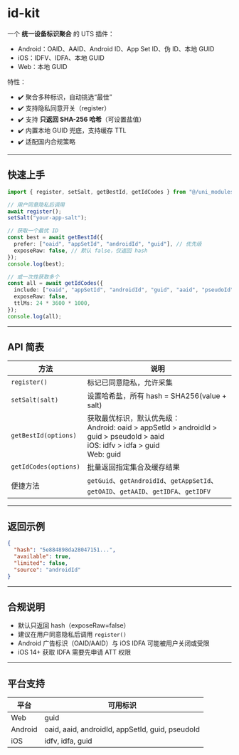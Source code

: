 # id-kit

一个 **统一设备标识聚合** 的 UTS 插件：

* Android：OAID、AAID、Android ID、App Set ID、伪 ID、本地 GUID
* iOS：IDFV、IDFA、本地 GUID
* Web：本地 GUID

特性：

* ✔️ 聚合多种标识，自动挑选“最佳”
* ✔️ 支持隐私同意开关（register）
* ✔️ 支持 **只返回 SHA-256 哈希**（可设置盐值）
* ✔️ 内置本地 GUID 兜底，支持缓存 TTL
* ✔️ 适配国内合规策略

---

## 快速上手

```ts
import { register, setSalt, getBestId, getIdCodes } from "@/uni_modules/id-kit";

// 用户同意隐私后调用
await register();
setSalt("your-app-salt");

// 获取一个最优 ID
const best = await getBestId({
  prefer: ["oaid", "appSetId", "androidId", "guid"], // 优先级
  exposeRaw: false, // 默认 false，仅返回 hash
});
console.log(best);

// 或一次性获取多个
const all = await getIdCodes({
  include: ["oaid", "appSetId", "androidId", "guid", "aaid", "pseudoId"],
  exposeRaw: false,
  ttlMs: 24 * 3600 * 1000,
});
console.log(all);
```

---

## API 简表

| 方法                    | 说明                                                                                                                     |
| --------------------- | ---------------------------------------------------------------------------------------------------------------------- |
| `register()`          | 标记已同意隐私，允许采集                                                                                                           |
| `setSalt(salt)`       | 设置哈希盐，所有 hash = SHA256(value + salt)                                                                                   |
| `getBestId(options)`  | 获取最优标识，默认优先级：<br>Android: oaid > appSetId > androidId > guid > pseudoId > aaid<br>iOS: idfv > idfa > guid<br>Web: guid |
| `getIdCodes(options)` | 批量返回指定集合及缓存结果                                                                                                          |
| 便捷方法                  | `getGuid`、`getAndroidId`、`getAppSetId`、`getOAID`、`getAAID`、`getIDFA`、`getIDFV`                                         |

---

## 返回示例

```json
{
  "hash": "5e884898da28047151...",
  "available": true,
  "limited": false,
  "source": "androidId"
}
```

---

## 合规说明

* 默认只返回 hash（exposeRaw=false）
* 建议在用户同意隐私后调用 `register()`
* Android 广告标识（OAID/AAID）与 iOS IDFA 可能被用户关闭或受限
* iOS 14+ 获取 IDFA 需要先申请 ATT 权限

---

## 平台支持

| 平台      | 可用标识                                            |
| ------- | ----------------------------------------------- |
| Web     | guid                                            |
| Android | oaid, aaid, androidId, appSetId, guid, pseudoId |
| iOS     | idfv, idfa, guid                                |

